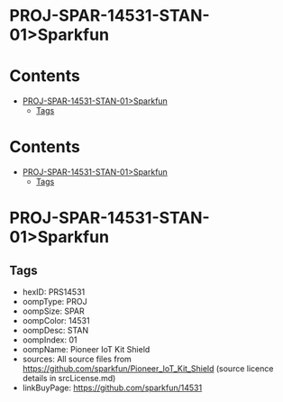 
PROJ-SPAR-14531-STAN-01>Sparkfun
================================

Contents
========

* [PROJ-SPAR-14531-STAN-01>Sparkfun](#proj-spar-14531-stan-01sparkfun)
	* [Tags](#tags)

Contents
========

* [PROJ-SPAR-14531-STAN-01>Sparkfun](#proj-spar-14531-stan-01sparkfun)
	* [Tags](#tags)

# PROJ-SPAR-14531-STAN-01>Sparkfun

## Tags

- hexID: PRS14531
- oompType: PROJ
- oompSize: SPAR
- oompColor: 14531
- oompDesc: STAN
- oompIndex: 01
- oompName: Pioneer IoT Kit Shield
- sources: All source files from https://github.com/sparkfun/Pioneer_IoT_Kit_Shield (source licence details in srcLicense.md)
- linkBuyPage: https://github.com/sparkfun/14531
